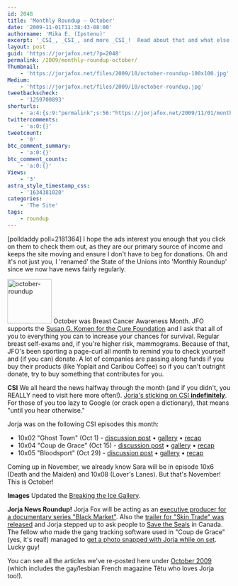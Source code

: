 ```yaml
---
id: 2048
title: 'Monthly Roundup — October'
date: '2009-11-01T11:38:43-08:00'
authorname: 'Mika E. (Ipstenu)'
excerpt: '_CSI_, _CSI_, and more _CSI_!  Read about that and what else happened in October here.'
layout: post
guid: 'https://jorjafox.net/?p=2048'
permalink: /2009/monthly-roundup-october/
Thumbnail:
    - 'https://jorjafox.net/files/2009/10/october-roundup-100x100.jpg'
Medium:
    - 'https://jorjafox.net/files/2009/10/october-roundup.jpg'
tweetbackscheck:
    - '1259700893'
shorturls:
    - 'a:4:{s:9:"permalink";s:56:"https://jorjafox.net/2009/11/01/monthly-roundup-october/";s:7:"tinyurl";s:26:"http://tinyurl.com/yg2t5bs";s:4:"isgd";s:18:"http://is.gd/53n0t";s:5:"bitly";s:20:"http://bit.ly/39GXn5";}'
twittercomments:
    - 'a:0:{}'
tweetcount:
    - '0'
btc_comment_summary:
    - 'a:0:{}'
btc_comment_counts:
    - 'a:0:{}'
Views:
    - '3'
astra_style_timestamp_css:
    - '1634381020'
categories:
    - 'The Site'
tags:
    - roundup
---
```


<span class="alignright">[polldaddy poll=2181364]</span> I hope the ads interest you enough that you click on them to check them out, as they are our primary source of income and keeps the site moving and ensure I don't have to beg for donations.  Oh and it's not just you, I 'renamed' the State of the Unions into 'Monthly Roundup' since we now have news fairly regularly.

<img src="//static.jorjafox.net/wordpress/2009/10/october-roundup-100x100.jpg" alt="october-roundup" title="october-roundup" width="100" height="100" class="alignleft size-thumbnail wp-image-2090" /> October was Breast Cancer Awareness Month.  JFO supports the <a href="http://ww5.komen.org/">Susan G. Komen for the Cure Foundation</a> and I ask that all of you to everything you can to increase your chances for survival.  Regular breast self-exams and, if you're higher risk, mammograms.  Because of that, JFO's been sporting a page-curl all month to remind you to check yourself and (if you can) donate.  A lot of companies are passing along funds if you buy their products (like Yoplait and Caribou Coffee) so if you can't outright donate, try to buy something that contributes for you.

**CSI**
We all heard the news halfway through the month (and if you didn't, you REALLY need to visit here more often!).  <a href="https://jorjafox.net/2009/10/14/sara-sidles-in-semi-permanently/">Jorja's sticking on CSI **indefinitely**</a>.  For those of you too lazy to Google (or crack open a dictionary), that means "until you hear otherwise."

Jorja was on the following CSI episodes this month:
<ul>
	<li>10x02 "Ghost Town" (Oct 1) - <a href="https://jorjafox.net/2009/10/01/csi-10x02-ghost-town-recap-and-images/">discussion post</a> &bull; <a href="https://jorjafox.net/gallery/tv/csi/season10/ghosttown/">gallery</a> &bull; <a href="https://jorjafox.net/wiki/Ghost_Town">recap</a></li>
	<li>10x04 "Coup de Grace" (Oct 15) - <a href="https://jorjafox.net/2009/10/15/csi-ep-10x04-coup-de-grace/">discussion post</a> &bull; <a href="https://jorjafox.net/gallery/tv/csi/season10/coupdegrace/">gallery</a> &bull; <a href="https://jorjafox.net/wiki/Coup_de_Grace">recap</a></li>
	<li>10x05 "Bloodsport" (Oct 29) - <a href="https://jorjafox.net/2009/10/29/csi-10x05-bloodsport/">discussion post</a> &bull; <a href="https://jorjafox.net/gallery/tv/csi/season10/bloodsport/">gallery</a> &bull; <a href="https://jorjafox.net/wiki/Bloodsport">recap</a></li>
</ul>

Coming up in November, we already know Sara will be in episode 10x6 (Death and the Maiden) and 10x08 (Lover's Lanes).  But that's November!  This is October!

**Images**
Updated the <a href="https://jorjafox.net/2009/10/09/updated-2007-sea-shepherd-gala-breaking-the-ice-gallery/">Breaking the Ice Gallery</a>.

**Jorja News Roundup!**
Jorja Fox will be acting as an <a href="https://jorjafox.net/2009/10/12/jorja-fox-executive-producer/">executive producer for a documentary series "Black Market"</a>. Also the <a href="https://jorjafox.net/2009/10/13/skin-trade-theatrical-trailer/">trailer for "Skin Trade" was released</a> and Jorja stepped up to ask people to <a href="https://jorjafox.net/2009/10/20/save-the-seals/">Save the Seals</a> in Canada.  The fellow who made the gang tracking software used in "Coup de Grace" (yes, it's real!) managed to <a href="https://jorjafox.net/2009/10/28/software-tracking-gangs-that-was-real-almost/">get a photo snapped with Jorja while on set</a>. Lucky guy!

You can see all the articles we've re-posted here under <a href="https://jorjafox.net/wiki/News_Articles_%282009%29#October">October 2009</a> (which includes the gay/lesbian French magazine Têtu who loves Jorja too!).

